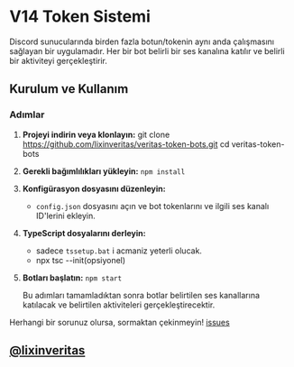 # V14 Token Sistemi

Discord sunucularında birden fazla botun/tokenin aynı anda çalışmasını sağlayan bir uygulamadır. Her bir bot belirli bir ses kanalına katılır ve belirli bir aktiviteyi gerçekleştirir.

## Kurulum ve Kullanım

### Adımlar

1. **Projeyi indirin veya klonlayın:**
   git clone https://github.com/lixinveritas/veritas-token-bots.git
   cd veritas-token-bots

2. **Gerekli bağımlılıkları yükleyin:**
   `npm install`

3. **Konfigürasyon dosyasını düzenleyin:**
   - `config.json` dosyasını açın ve bot tokenlarını ve ilgili ses kanalı ID'lerini ekleyin.

4. **TypeScript dosyalarını derleyin:**
    - sadece `tssetup.bat` i acmaniz yeterli olucak.
    - npx tsc --init(opsiyonel)

5. **Botları başlatın:**
   `npm start`

   Bu adımları tamamladıktan sonra botlar belirtilen ses kanallarına katılacak ve belirtilen aktiviteleri gerçekleştirecektir.

Herhangi bir sorunuz olursa, sormaktan çekinmeyin! 
[issues](https://github.com/lixinveritas/veritas-token-bots/issues)

## [@lixinveritas](https://discordapp.com/users/718287701987688491)
```
